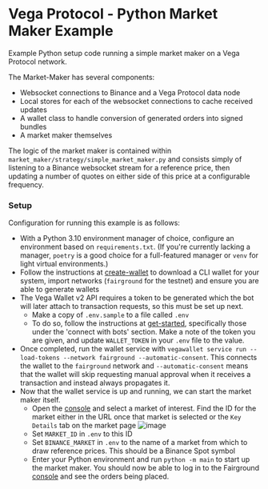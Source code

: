 # Vega Protocol - Python Market Maker Example

Example Python setup code running a simple market maker on a Vega Protocol network.

The Market-Maker has several components:

- Websocket connections to Binance and a Vega Protocol data node
- Local stores for each of the websocket connections to cache received updates
- A wallet class to handle conversion of generated orders into signed bundles
- A market maker themselves

The logic of the market maker is contained within `market_maker/strategy/simple_market_maker.py` and consists simply of listening to a Binance websocket stream for a reference price, then updating a number of quotes on either side of this price at a configurable frequency.

### Setup

Configuration for running this example is as follows:

- With a Python 3.10 environment manager of choice, configure an environment based on `requirements.txt`. (If you're currently lacking a manager, `poetry` is a good choice for a full-featured manager or `venv` for light virtual environments.)
- Follow the instructions at [create-wallet](https://docs.vega.xyz/testnet/tools/vega-wallet/cli-wallet/latest/create-wallet) to download a CLI wallet for your system, import networks (`fairground` for the testnet) and ensure you are able to generate wallets
- The Vega Wallet v2 API requires a token to be generated which the bot will later attach to transaction requests, so this must be set up next.
  - Make a copy of `.env.sample` to a file called `.env`
  - To do so, follow the instructions at [get-started](https://docs.vega.xyz/testnet/api/vega-wallet/v2-api/get-started#connect-with-bots), specifically those under the 'connect with bots' section. Make a note of the token you are given, and update `WALLET_TOKEN` in your `.env` file to the value.
- Once completed, run the wallet service with `vegawallet service run --load-tokens --network fairground --automatic-consent`. This connects the wallet to the `fairground` network and `--automatic-consent` means that the wallet will skip requesting manual approval when it receives a transaction and instead always propagates it.
- Now that the wallet service is up and running, we can start the market maker itself.
  - Open the [console](https://console.fairground.wtf) and select a market of interest. Find the ID for the market either in the URL once that market is selected or the `Key Details` tab on the market page ![image](https://user-images.githubusercontent.com/702798/216101979-1966edb1-c99e-4128-a46a-cf97313385a4.png)
  - Set `MARKET_ID` in `.env` to this ID
  - Set `BINANCE_MARKET` in `.env` to the name of a market from which to draw reference prices. This should be a Binance Spot symbol
  - Enter your Python environment and run `python -m main` to start up the market maker. You should now be able to log in to the Fairground [console](https://console.fairground.wtf) and see the orders being placed.
